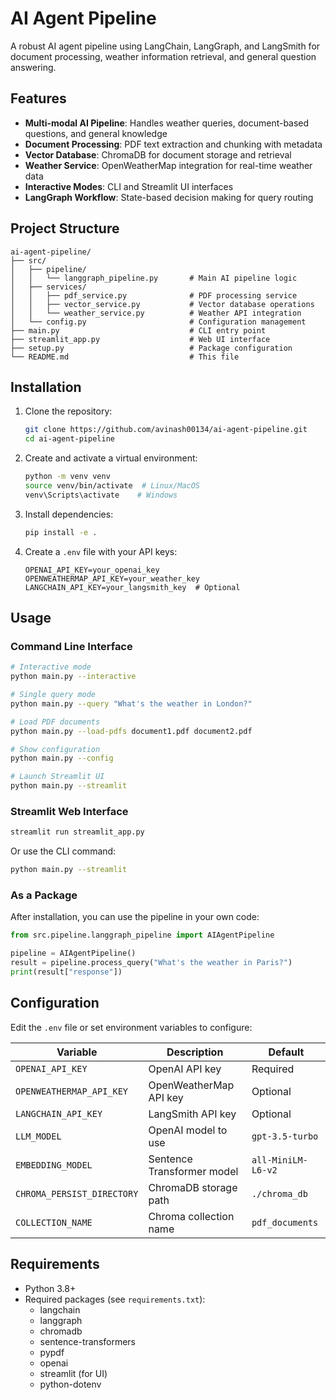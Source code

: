 # AI Agent Pipeline

A robust AI agent pipeline using LangChain, LangGraph, and LangSmith for document processing, weather information retrieval, and general question answering.

## Features

- **Multi-modal AI Pipeline**: Handles weather queries, document-based questions, and general knowledge
- **Document Processing**: PDF text extraction and chunking with metadata
- **Vector Database**: ChromaDB for document storage and retrieval
- **Weather Service**: OpenWeatherMap integration for real-time weather data
- **Interactive Modes**: CLI and Streamlit UI interfaces
- **LangGraph Workflow**: State-based decision making for query routing

## Project Structure

```
ai-agent-pipeline/
├── src/
│   ├── pipeline/
│   │   └── langgraph_pipeline.py       # Main AI pipeline logic
│   ├── services/
│   │   ├── pdf_service.py              # PDF processing service
│   │   ├── vector_service.py           # Vector database operations
│   │   └── weather_service.py          # Weather API integration
│   └── config.py                       # Configuration management
├── main.py                             # CLI entry point
├── streamlit_app.py                    # Web UI interface
├── setup.py                            # Package configuration
└── README.md                           # This file
```

## Installation

1. Clone the repository:
   ```bash
   git clone https://github.com/avinash00134/ai-agent-pipeline.git
   cd ai-agent-pipeline
   ```

2. Create and activate a virtual environment:
   ```bash
   python -m venv venv
   source venv/bin/activate  # Linux/MacOS
   venv\Scripts\activate    # Windows
   ```

3. Install dependencies:
   ```bash
   pip install -e .
   ```

4. Create a `.env` file with your API keys:
   ```env
   OPENAI_API_KEY=your_openai_key
   OPENWEATHERMAP_API_KEY=your_weather_key
   LANGCHAIN_API_KEY=your_langsmith_key  # Optional
   ```

## Usage

### Command Line Interface

```bash
# Interactive mode
python main.py --interactive

# Single query mode
python main.py --query "What's the weather in London?"

# Load PDF documents
python main.py --load-pdfs document1.pdf document2.pdf

# Show configuration
python main.py --config

# Launch Streamlit UI
python main.py --streamlit
```

### Streamlit Web Interface

```bash
streamlit run streamlit_app.py
```

Or use the CLI command:
```bash
python main.py --streamlit
```

### As a Package

After installation, you can use the pipeline in your own code:

```python
from src.pipeline.langgraph_pipeline import AIAgentPipeline

pipeline = AIAgentPipeline()
result = pipeline.process_query("What's the weather in Paris?")
print(result["response"])
```

## Configuration

Edit the `.env` file or set environment variables to configure:

| Variable | Description | Default |
|----------|-------------|---------|
| `OPENAI_API_KEY` | OpenAI API key | Required |
| `OPENWEATHERMAP_API_KEY` | OpenWeatherMap API key | Optional |
| `LANGCHAIN_API_KEY` | LangSmith API key | Optional |
| `LLM_MODEL` | OpenAI model to use | `gpt-3.5-turbo` |
| `EMBEDDING_MODEL` | Sentence Transformer model | `all-MiniLM-L6-v2` |
| `CHROMA_PERSIST_DIRECTORY` | ChromaDB storage path | `./chroma_db` |
| `COLLECTION_NAME` | Chroma collection name | `pdf_documents` |

## Requirements

- Python 3.8+
- Required packages (see `requirements.txt`):
  - langchain
  - langgraph
  - chromadb
  - sentence-transformers
  - pypdf
  - openai
  - streamlit (for UI)
  - python-dotenv
